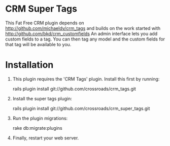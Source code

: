 CRM Super Tags
============

This Fat Free CRM plugin depends on http://github.com/michaeldv/crm_tags and builds on the work started with http://github.com/bkd/crm_customfields
An admin interface lets you add custom fields to a tag. You can then tag any model and the custom fields for that tag will be available to you.

Installation
============

1) This plugin requires the 'CRM Tags' plugin. Install this first by running:

    rails plugin install git://github.com/crossroads/crm_tags.git

2) Install the super tags plugin:

    rails plugin install git://github.com/crossroads/crm_super_tags.git

3) Run the plugin migrations:

    rake db:migrate:plugins

4) Finally, restart your web server.

